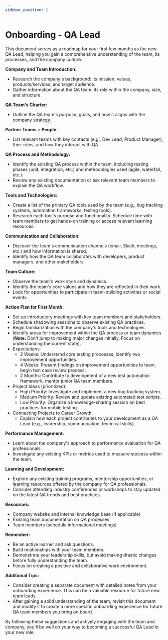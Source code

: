 ```yaml
---
sidebar_position: 2
---
```


# Onboarding - QA Lead

This document serves as a roadmap for your first few months as the new QA Lead, helping you gain a comprehensive understanding of the team, its processes, and the company culture.

**Company and Team Introduction:** 
* Research the company's background: its mission, values, products/services, and target audience.
* Gather information about the QA team: its role within the company, size, and structure.

**QA Team's Charter:** 
* Outline the QA team's purpose, goals, and how it aligns with the company strategy.

**Partner Teams + People:** 
* List relevant teams with key contacts (e.g., Dev Lead, Product Manager), their roles, and how they interact with QA.

**QA Process and Methodology:** 
* Identify the existing QA process within the team, including testing phases (unit, integration, etc.) and methodologies used (agile, waterfall, etc.).
* Review any existing documentation or ask relevant team members to explain the QA workflow.

**Tools and Technologies:** 
* Create a list of the primary QA tools used by the team (e.g., bug tracking systems, automation frameworks, testing tools).
* Research each tool's purpose and functionality. Schedule time with team members to get hands-on training or access relevant learning resources.

**Communication and Collaboration:**  
*  Discover the team's communication channels (email, Slack, meetings, etc.) and how information is shared.
*  Identify how the QA team collaborates with developers, product managers, and other stakeholders.

**Team Culture:** 
*  Observe the team's work style and dynamics.  
*  Identify the team's core values and how they are reflected in their work.  
*  Look for opportunities to participate in team-building activities or social events.

**Action Plan for First Month:**  
*  Set up introductory meetings with key team members and stakeholders.
*  Schedule shadowing sessions to observe existing QA practices.
*  Begin familiarization with the company's tools and technologies.
*  Identify areas for improvement within the QA process or team dynamics (**Note:** Don't jump to making major changes initially. Focus on understanding the current state).
*  Expectations:
    * 2 Weeks: Understand core testing processes, identify two improvement opportunities.
    * 4 Weeks: Present findings on improvement opportunities to team, begin test case review process.
    * 2 Months: Contribute to development of a new test automation framework, mentor junior QA team members.
* Project Ideas (prioritized):
    * High Priority: Investigate and implement a new bug tracking system.
    * Medium Priority: Review and update existing automated test scripts.
    * Low Priority: Organize a knowledge-sharing session on best practices for mobile testing.
* Connecting Projects to Career Growth:
    * Explain how each project contributes to your development as a QA Lead (e.g., leadership, communication, technical skills).

**Performance Management:** 
*  Learn about the company's approach to performance evaluation for QA professionals.  
*  Investigate any existing KPIs or metrics used to measure success within the team.

**Learning and Development:** 
*  Explore any existing training programs, mentorship opportunities, or learning resources offered by the company for QA professionals. 
*  Consider attending industry conferences or workshops to stay updated on the latest QA trends and best practices. 

**Resources:**  
*  Company website and internal knowledge base (if applicable)
*  Existing team documentation on QA processes
*  Team members (schedule informational meetings)

**Remember:** 
*  Be an active learner and ask questions.
*  Build relationships with your team members.
*  Demonstrate your leadership skills, but avoid making drastic changes before fully understanding the team.
*  Focus on creating a positive and collaborative work environment.

**Additional Tips:**  
*  Consider creating a separate document with detailed notes from your onboarding experience. This can be a valuable resource for future new team leads.
*  After gaining a solid understanding of the team, revisit this document and modify it to create a more specific onboarding experience for future QA team members you bring on board.

By following these suggestions and actively engaging with the team and company, you'll be well on your way to becoming a successful QA Lead in your new role.

